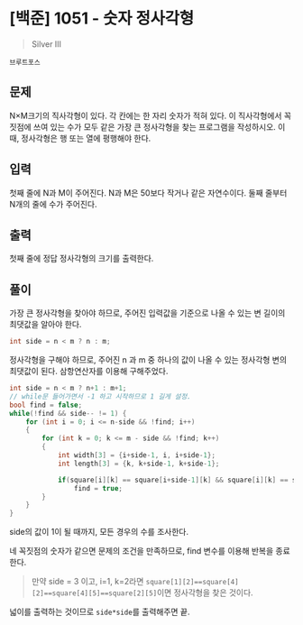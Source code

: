 # [백준] 1051 - 숫자 정사각형
> Silver III

```브루트포스```

## 문제
N×M크기의 직사각형이 있다. 각 칸에는 한 자리 숫자가 적혀 있다. 이 직사각형에서 꼭짓점에 쓰여 있는 수가 모두 같은 가장 큰 정사각형을 찾는 프로그램을 작성하시오. 이때, 정사각형은 행 또는 열에 평행해야 한다.

## 입력
첫째 줄에 N과 M이 주어진다. N과 M은 50보다 작거나 같은 자연수이다. 둘째 줄부터 N개의 줄에 수가 주어진다.

## 출력
첫째 줄에 정답 정사각형의 크기를 출력한다.

## 풀이

가장 큰 정사각형을 찾아야 하므로, 주어진 입력값을 기준으로 나올 수 있는 변 길이의 최댓값을 알아야 한다.

```C
int side = n < m ? n : m;
```

정사각형을 구해야 하므로, 주어진 n 과 m 중 하나의 값이 나올 수 있는 정사각형 변의 최댓값이 된다. 삼항연산자를 이용해 구해주었다.

```C
int side = n < m ? n+1 : m+1;
// while문 들어가면서 -1 하고 시작하므로 1 길게 설정.
bool find = false;
while(!find && side-- != 1) {
    for (int i = 0; i <= n-side && !find; i++)
    {
        for (int k = 0; k <= m - side && !find; k++)
        {
            int width[3] = {i+side-1, i, i+side-1};
            int length[3] = {k, k+side-1, k+side-1};

            if(square[i][k] == square[i+side-1][k] && square[i][k] == square[i][k+side-1] && square[i][k] == square[i+side-1][k+side-1])
                find = true;
        }
    }
}
```

side의 값이 1이 될 때까지, 모든 경우의 수를 조사한다.

네 꼭짓점의 숫자가 같으면 문제의 조건을 만족하므로, find 변수를 이용해 반복을 종료한다.

> 만약 side = 3 이고, i=1, k=2라면 ```square[1][2]==square[4][2]==square[4][5]==square[2][5]```이면 정사각형을 찾은 것이다.

넓이를 출력하는 것이므로 ```side*side```를 출력해주면 끝.